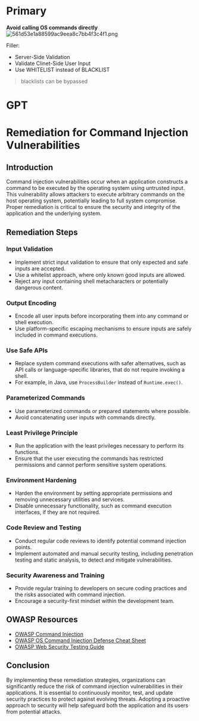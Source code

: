
# Primary
**Avoid calling OS commands directly**
![561d53e1a88599ac9eea8c7bb4f3c4f1.png](../../../_resources/561d53e1a88599ac9eea8c7bb4f3c4f1.png)


Filler: 
- Server-Side Validation
- Validate Clinet-Side User Input
- Use WHITELIST instead of BLACKLIST 
> blacklists can be bypassed


# GPT
# Remediation for Command Injection Vulnerabilities

## Introduction
Command injection vulnerabilities occur when an application constructs a command to be executed by the operating system using untrusted input. This vulnerability allows attackers to execute arbitrary commands on the host operating system, potentially leading to full system compromise. Proper remediation is critical to ensure the security and integrity of the application and the underlying system.

## Remediation Steps

### Input Validation
- Implement strict input validation to ensure that only expected and safe inputs are accepted.
- Use a whitelist approach, where only known good inputs are allowed.
- Reject any input containing shell metacharacters or potentially dangerous content.

### Output Encoding
- Encode all user inputs before incorporating them into any command or shell execution.
- Use platform-specific escaping mechanisms to ensure inputs are safely included in command executions.

### Use Safe APIs
- Replace system command executions with safer alternatives, such as API calls or language-specific libraries, that do not require invoking a shell.
- For example, in Java, use `ProcessBuilder` instead of `Runtime.exec()`.

### Parameterized Commands
- Use parameterized commands or prepared statements where possible.
- Avoid concatenating user inputs with commands directly.

### Least Privilege Principle
- Run the application with the least privileges necessary to perform its functions.
- Ensure that the user executing the commands has restricted permissions and cannot perform sensitive system operations.

### Environment Hardening
- Harden the environment by setting appropriate permissions and removing unnecessary utilities and services.
- Disable unnecessary functionality, such as command execution interfaces, if they are not required.

### Code Review and Testing
- Conduct regular code reviews to identify potential command injection points.
- Implement automated and manual security testing, including penetration testing and static analysis, to detect and mitigate vulnerabilities.

### Security Awareness and Training
- Provide regular training to developers on secure coding practices and the risks associated with command injection.
- Encourage a security-first mindset within the development team.

## OWASP Resources
- [OWASP Command Injection](https://owasp.org/www-community/attacks/Command_Injection)
- [OWASP OS Command Injection Defense Cheat Sheet](https://cheatsheetseries.owasp.org/cheatsheets/OS_Command_Injection_Defense_Cheat_Sheet.html)
- [OWASP Web Security Testing Guide](https://owasp.org/www-project-web-security-testing-guide/latest/4-Web_Application_Security_Testing/07-Input_Validation_Testing/12-Testing_for_Command_Injection)

## Conclusion
By implementing these remediation strategies, organizations can significantly reduce the risk of command injection vulnerabilities in their applications. It is essential to continuously monitor, test, and update security practices to protect against evolving threats. Adopting a proactive approach to security will help safeguard both the application and its users from potential attacks.